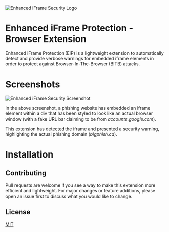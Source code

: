 ![Enhanced iFrame Security Logo](https://github.com/odacavo/enhanced-iframe-security/blob/main/src/icons/icon48.png?raw=true)

# Enhanced iFrame Protection - Browser Extension

Enhanced iFrame Protection (EIP) is a lightweight extension to automatically detect and provide verbose warnings for embedded iframe elements in order to protect against Browser-In-The-Browser (BITB) attacks.

# Screenshots
![Enhanced iFrame Security Screenshot](https://i.imgur.com/9bhKl6r.png)

In the above screenshot, a phishing website has embedded an iframe element within a div that has been styled to look like an actual browser window (with a fake URL bar claiming to be from *accounts.google.com*). 

This extension has detected the iframe and presented a security warning, highlighting the actual phishing domain (*bigphish.ca*).

# Installation

## Contributing
Pull requests are welcome if you see a way to make this extension more efficient and lightweight. For major changes or feature additions, please open an issue first to discuss what you would like to change.

## License
[MIT](https://choosealicense.com/licenses/mit/)